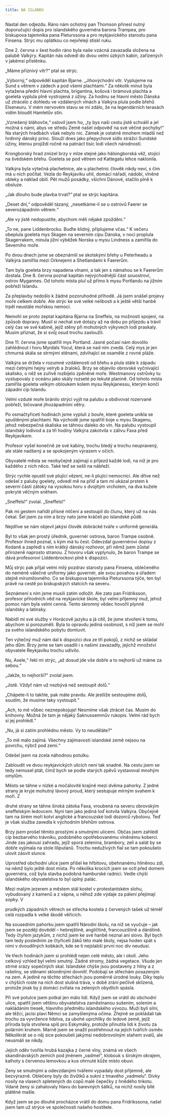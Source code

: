 ```yaml
---
title: NA ISLANDU
---
```


Nastal den odjezdu. Ráno nám ochotný pan Thomson přinesl nutný doporučující dopis pro islandského guvernéra barona Trampea, pro biskupova tajemníka pana Pieturssona a pro reykjavíckého starostu pana Finsena. Strýc mu oplátkou co nejvřeleji stiskl ruku.

Dne 2. června v šest hodin ráno byla naše vzácná zavazadla složena na palubě Valkýry. Kapitán nás odvedl do dvou velmi úzkých kabin, zařízených v jakémsi přístěnku.

„Máme příznivý vítr?“ ptal se strýc.

„Výborný,“ odpověděl kapitán Bjarne. „Jihovýchodní vítr. Vyplujeme na Sund s větrem v zádech a pod všemi plachtami.“ Za několik minut byla vytažena přední hlavní plachta, brigantina, košová i brámová plachta a goeleta vyplula plně vystrojená z úžiny. Za hodinu se hlavní město Dánska už ztrácelo z dohledu ve vzdálených vlnách a Valkýra plula podle břehů Elseneuru. V mém nervovém stavu se mi zdálo, že na legendárních terasách vidím bloudit Hamletův stín.

„Vznešený bláhovče,“ oslovil jsem ho, „ty bys naši cestu jistě schválil a jel možná s námi, abys ve středu Země našel odpověď na své věčné pochyby!“ Na starých hradbách však nebylo nic. Zámek je ostatně mnohem mladší než hrdinný dánský princ. Slouží dnes jako přepychové sídlo strážci Sundské úžiny, kterou projíždí ročně na patnáct tisíc lodí všech národností.

Krongborský hrad zmizel brzy v mlze stejné jako hälsingborská věž, stojící na švédském břehu. Goeleta se pod větrem od Kattegatu lehce naklonila.

Valkýra byla výtečná plachetnice, ale u plachetnic člověk nikdy neví, s čím má u nich počítat. Vezla do Reykjavíku uhlí, domácí nářadí, nádobí, vlněné obleky a náklad obilí. Pět mužů posádky, všichni Dánové, stačilo plně k obsluze.

„Jak dlouho bude plavba trvat?“ ptal se strýc kapitána.

„Deset dní,“ odpověděl tázaný, „nesetkáme-li se u ostrovů Faerer se severozápadním větrem.“

„Ale vy jistě nedopustíte, abychom měli nějaké zpoždění.“

„To ne, pane Liddenbrocku. Buďte klidný, připlujeme včas.“ K večeru obeplula goeleta mys Skagen na severním cípu Dánska, v noci proplula Skagerrakem, minula jižní výběžek Norska u mysu Lindness a zamířila do Severního moře.

Po dvou dnech jsme se obeznámili se skotskými břehy u Peterheadu a Valkýra zamířila mezi Orknejemi a Shetlandami k Faererům.

Tam byla goeleta brzy napadena vlnami, a tak jen s námahou se k Faererům dostala. Dne 8. června poznal kapitán nejvýchodnější část souostroví, ostrov Mygannes. Od tohoto místa plul už přímo k mysu Portlandu na jižním pobřeží Islandu.

Za přeplavby nedošlo k žádné pozoruhodné příhodě. Já jsem snášel projevy moře celkem dobře. Ale strýc ke své velké nelibosti a k ještě větší hanbě trpěl neustále mořskou nemocí.

Nemohl se proto zeptat kapitána Bjarna na Sneffels, na možnosti spojení, na způsob dopravy. Musil si nechat své dotazy až na dobu po příjezdu a trávil celý čas ve své kabině, jejíž stěny při mohutných výkyvech lodi praskaly. Musím přiznat, že si svůj osud trochu zasloužil.

Dne 11. června jsme spatřili mys Portland. Jasné počasí nám dovolilo zahlédnout i horu Myrdals Yocul, která se nad ním zvedá. Celý mys je jen chmurná skála se strmými stěnami, zdvihající se osaměle z rovné pláže.

Valkýra se držela v rozumné vzdálenosti od břehu a plula stále k západu mezi četnými hejny velryb a žraloků. Brzy se objevilo obrovské vyčnívající skalisko, o něž se zuřivě rozbíjelo zpěněné moře. Westmanovy ostrůvky tu vystupovaly z oceánu jako skály rozseté po tekuté planině. Od tohoto místa zamířila goeleta velkým obloukem kolem mysu Reykjanessu, kterým končí západní cíp Islandu.

Velmi vzduté moře bránilo strýci vyjít na palubu a obdivovat rozervané pobřeží, bičované jihozápadními větry.

Po osmačtyřiceti hodinách jsme vypluli z bouře, které goeleta unikla se spuštěnými plachtami. Na východě jsme spatřili boje u mysu Skagenu, jehož nebezpečná skaliska se táhnou daleko do vln. Na palubu vystoupil islandský lodivod a za tři hodiny Valkýra zakotvila v zálivu Faxa před Reykjavíkem.

Profesor vyšel konečně ze své kabiny, trochu bledý a trochu neupravený, ale stále nadšený a se spokojeným výrazem v očích.

Obyvatelé města se neobyčejně zajímají o příjezd každé lodi, na níž je pro každého z nich něco. Také teď se sešli na nábřeží.

Strýc rychle opustil své plující vězení, ne-li plující nemocnici. Ale dříve než odešel z paluby goelety, odvedl mě na příď a tam mi ukázal prstem k severní části zátoky na vysokou horu s dvojitým vrcholem, na dva kužele pokryté věčným sněhem.

„Sneffels!“ zvolal. „Sneffels!“

Pak mi gestem nařídil přísné mlčení a sestoupil do člunu, který už na nás čekal. Šel jsem za ním a brzy nato jsme kráčeli po islandské půdě.

Nejdříve se nám objevil jakýsi člověk dobrácké tváře v uniformě generála.

Byl to však jen prostý úředník, guvernér ostrova, baron Trampe osobně. Profesor ihned poznal, s kým má tu čest. Odevzdal guvernérovi dopisy z Kodaně a zapředl s ním krátký dánský rozhovor, při němž jsem zůstal přirozeně naprosto stranou. Z hovoru však vyplynulo, že baron Trampe se dává profesorovi Liddenbrockovi plně k dispozici.

Můj strýc pak přijal velmi milý pozdrav starosty pana Finsena, oblečeného do neméně válečné uniformy jako guvernér, ale svou povahou a úřadem stejně mírumilovného. Co se biskupova tajemníka Pieturssona týče, ten byl právě na cestě po biskupských statcích na severu.

Seznámení s ním jsme musili zatím odložit. Ale zato pan Fridriksson, profesor přírodních věd na reykjavícké škole, byl velmi příjemný muž, jehož pomoc nám byla velmi cenná. Tento skromný vědec hovořil plynně islandsky a latinsky.

Nabídl mi své služby v Horácově jazyku a já cítil, že jsme stvořeni k tomu, abychom si porozuměli. Byla to opravdu jediná osobnost, s níž jsem se mohl za svého islandského pobytu domluvit.

Ten výtečný muž nám dal k dispozici dva ze tří pokojů, z nichž se skládal jeho dům. Brzy jsme se tam usadili i s našimi zavazadly, jejichž množství obyvatele Reykjavíku trochu udivilo.

Nu, Axele,“ řekl mi strýc, „až dosud jde vše dobře a to nejhorší už máme za sebou.“

„Jakže, to nejhorší?“ zvolal jsem.

„Jistě. Vždyť nám už nezbývá než sestoupit dolů.“

„Chápete-li to takhle, pak máte pravdu. Ale jestliže sestoupíme dolů, soudím, že musíme taky vystoupit.“

„Ach, to mě vůbec neznepokojuje! Nesmíme však ztrácet čas. Musím do knihovny. Možná že tam je nějaký Saknussemmův rukopis. Velmi rád bych si jej prohlédl.“

„Nu, já si zatím prohlédnu město. Vy to neuděláte?“

„To mě málo zajímá. Všechny zajímavosti islandské země nejsou na povrchu, nýbrž pod zemí.“

Odešel jsem na zcela náhodnou potulku.

Zabloudit ve dvou reykjavických ulicích není tak snadné. Na cestu jsem se tedy nemusel ptát, čímž bych se podle starých zpěvů vystavoval mnohým omylům.

Město se táhne v nízké a močálovité krajině mezi dvěma pahorky. Z jedné strany je kryje mohutný lávový proud, který sestupuje mírným svahem k moři. Z

druhé strany se táhne široká zátoka Faxa, vroubená na severu obrovským sneffelským ledovcem. Nyní tam jako jediná loď kotvila Valkýra. Obyčejně tam na širém moři kotví anglické a francouzské lodi dozorců rybolovu. Teď je však služba zavedla k východním břehům ostrova.

Brzy jsem prošel těmito prostými a smutnými ulicemi. Občas jsem zahlédl cíp bezbarvého trávníku, podobného opotřebovanému vlněnému koberci. Jinde zas jakousi zahradu, jejíž sporá zelenina, brambory, zelí a salát by se dobře vyjímala na stole liliputánů. Trochu neduživých fial se tam pokoušelo ulovit zásvit slunce.

Uprostřed obchodní ulice jsem přišel ke hřbitovu, obehnanému hliněnou zdí, na němž bylo ještě dost místa. Po několika krocích jsem se octl před domem guvernéra, což byla stavba podobná hamburské radnici. Vedle chýší islandského obyvatelstva to byl úplný palác.

Mezi malým jezerem a městem stál kostel v protestantském slohu, vybudovaný z kamenů a z vápna, u něhož zde výdaje za pálení přejímají sopky. V

prudkých západních větrech se střecha kostela z červených tašek už téměř celá rozpadla k velké škodě věřících.

Na sousedním pahorku jsem spatřil Národní školu, na níž se vyučuje – jak jsem se později dověděl – hebrejštině, angličtině, francouzštině a dánštině. Tedy čtyřem jazykům, z nichž jsem ke své hanbě neznal ani slovo. Byl bych tam tedy posledním ze čtyřiceti žáků této malé školy, nejsa hoden spát s nimi v dvoudílných kobkách, kde se ti nejslabší první noc div neudusí.

Ve třech hodinách jsem si prohlédl nejen celé město, ale i okolí. Jeho celkový vzhled byl velmi smutný. Žádné stromy, žádná vegetace. Všude jen strmé srázy sopečných skal. Islandské chýše jsou postaveny z hlíny a z rašeliny, se stěnami skloněnými dovnitř. Podobají se střechám posazeným na zem. A jedině na těchto střechách jsou poměrně úrodné louky. Díky teplu v chýších roste na nich dost slušná tráva, v době zrání pečlivě sklízená, protože jinak by ji domácí zvířata na zelených obydlích spásla.

Při své potulce jsem potkal jen málo lidí. Když jsem se vrátil do obchodní ulice, spatřil jsem většinu obyvatelstva zaměstnanou sušením, solením a nakládáním tresek, hlavního předmětu islandského vývozu. Muži byli silní, ale těžcí, jacísi plaví Němci se zamyšlenýma očima. Zřejmě se pokládali tak trochu za vyvržence lidstva, za ubohé uprchlíky do ledové země, jejíž příroda byla stvořena spíš pro Eskymáky, protože přinutila lidi k životu za polárním kruhem. Marně jsem se snažil postřehnout na jejich tvářích úsměv. Několikrát se o něj sice pokoušeli jakýmsi nedobrovolným stahem svalů, ale neusmáli se nikdy.

Jejich oděv tvořila hrubá kazajka z černé vlny, známá ve všech skandinávských zemích pod jménem „vadmel“, klobouk s širokým okrajem, kalhoty s červenou lemovkou a kus ohrnuté kůže místo obuvi.

Zeny se smutnými a odevzdanými tvářemi vypadaly dost příjemně, ale bezvýrazně. Oblečeny byly do živůtků a sukní z tmavého „vadmelu“. Dívky nosily na vlasech spletených do copů malé čepečky z hnědého trikotu. Vdané ženy si zahalovaly hlavu do barevných šátků, na nichž nosily bílé plátěné mašle.

Když jsem se po dlouhé procházce vrátil do domu pana Fridrikssona, našel jsem tam už strýce ve společnosti našeho hostitele.
